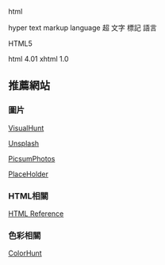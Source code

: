 html

hyper text markup language
超     文字 標記   語言

HTML5

html 4.01
xhtml 1.0

## 推薦網站

### 圖片

[VisualHunt](https://visualhunt.com/)

[Unsplash](https://unsplash.com/)

[PicsumPhotos](https://picsum.photos/)

[PlaceHolder](https://placeholder.com/)

### HTML相關

[HTML Reference](https://htmlreference.io/)

### 色彩相關

[ColorHunt](https://colorhunt.co/)